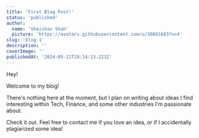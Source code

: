 ```yaml
---
title: 'First Blog Post!'
status: 'published'
author:
  name: 'Shaishav Shah'
  picture: 'https://avatars.githubusercontent.com/u/38801683?v=4'
slug: 'blog-1'
description: ''
coverImage: ''
publishedAt: '2024-05-11T19:14:13.223Z'
---
```


Hey!

Welcome to my blog! 

There's nothing here at the moment, but I plan on writing about ideas I find interesting within Tech, Finance, and some other industries I'm passionate about.

Check it out. Feel free to contact me if you love an idea, or if I accidentally plagiarized some idea! 